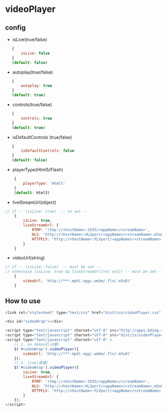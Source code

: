 #   videoPlayer

##  config
* isLive(true/false) 
```javascript
   {
       isLive: false
   } 
   (default: false)
```
* autoplay(true/false)
```javascript
   {
       autoplay: true
   } 
   (default: true)
```
* controls(true/false)
```javascript
   {
       controls: true
   } 
   (default: true)
```
* isDefaultControls (true/false)
```javascript
   {
       isDefaultControls: false
   } 
   (default: false)
```
* playerType(Html5/Flash)
```javascript
    {
        playerType: 'Html5'
    }
    (default: Html5)
```
* liveStreamUrl(object)
```javascript
// if -- (isLive: true)  -- to set --
    {
        isLive: true,
        liveStreamUrl: {
            RTMP: 'rtmp://<hostName>:1935/<appName>/<sreamName>',
            HLS: 'http://<hostName>:HLSport/<appName>/<streamName>.m3u8',
            HTTPFLV: 'http://<hostName>:FLVport/<appName>/<streamName>.flv'
        }
    }

```
* videoUrl(string)
```javascript
// if -- (isLive: false)  -- must be set --
// otherwise (isLive: true && liveStreamUrl(not set)) -- must be set --
    {
        videoUrl: 'http://***.mp4(.ogg/.webm/.flv/.m3u8)'
    }
```
##  How to use
```javascript
<link rel="stylesheet" type="text/css" href="dist/css/videoPlayer.css" />

<div id="videoWrap"></div>

<script type="text/javascript" charset="utf-8" src="http://apps.bdimg.com/libs/jquery/1.9.1/jquery.min.js"></script>
<script type="text/javascript" charset="utf-8" src="dist/js/videoPlayer.js"></script>
<script type="text/javascript" charset="utf-8" >
    // 1. on demand(点播)
    $('#videoWrap').videoPlayer({
        videoUrl: 'http://***.mp4(.ogg/.webm/.flv/.m3u8)'
    });
    // 2. live(直播)
    $('#videoWrap').videoPlayer({
        isLive: true,
        liveStreamUrl: {
            RTMP: 'rtmp://<hostName>:1935/<appName>/<sreamName>',
            HLS: 'http://<hostName>:HLSport/<appName>/<streamName>.m3u8',
            HTTPFLV: 'http://<hostName>:FLVport/<appName>/<streamName>.flv'
        }
    });
</script>
```